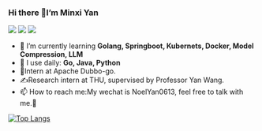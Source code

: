 ### Hi there 👋I’m Minxi Yan

![](https://komarev.com/ghpvc/?username=Yan0613&color=brightgreen)
![](https://img.shields.io/badge/dynamic/json?color=brightgreen&label=stars&query=%24.stars&url=https%3A%2F%2Fapi.github-star-counter.workers.dev%2Fuser%2FYan0613)
![](https://img.shields.io/github/followers/Yan0613?color=brightgreen)  
- 🌱 I’m currently learning **Golang, Springboot, Kubernets, Docker, Model Compression, LLM**  
- 🚀 I use daily: **Go, Java, Python**
- 🎈Intern at Apache Dubbo-go.
- ✍️Research intern at THU, supervised by Professor Yan Wang.
- 📫 How to reach me:My wechat is NoelYan0613, feel free to talk with me.🍻
<!-- ![Anurag's GitHub stats](https://github-readme-stats.vercel.app/api?username=Yan0613&show_icons=true) -->
[![Top Langs](https://github-readme-stats.vercel.app/api/top-langs/?username=Yan0613&layout=compact)](https://github.com/Yan0613/github-readme-stats)

